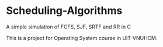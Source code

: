# Scheduling-Algorithms
A simple simulation of FCFS, SJF, SRTF and RR in C

This is a project for Operating System course in UIT-VNUHCM.
